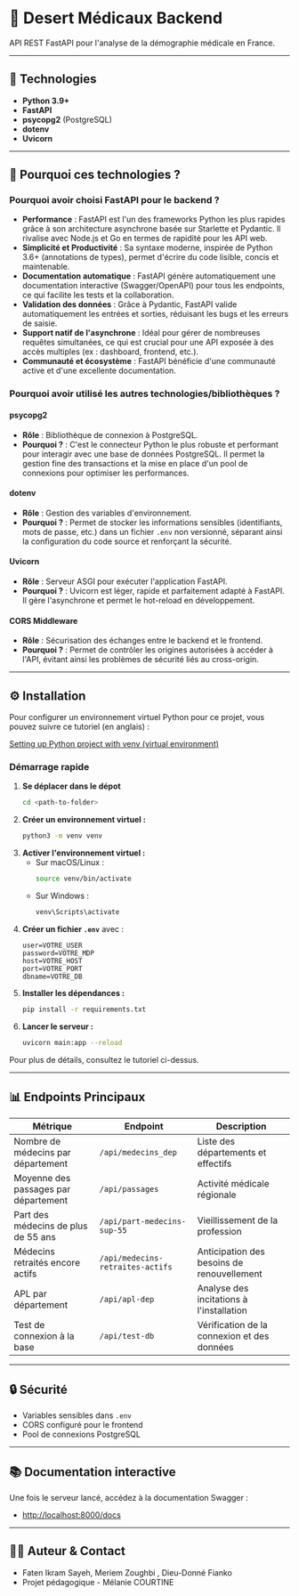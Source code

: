 # 🏥 Desert Médicaux Backend

API REST FastAPI pour l'analyse de la démographie médicale en France.

---

## 🚀 Technologies

- **Python 3.9+**
- **FastAPI**
- **psycopg2** (PostgreSQL)
- **dotenv**
- **Uvicorn**

---

## 🤔 Pourquoi ces technologies ?

### Pourquoi avoir choisi **FastAPI** pour le backend ?

- **Performance** : FastAPI est l'un des frameworks Python les plus rapides grâce à son architecture asynchrone basée sur Starlette et Pydantic. Il rivalise avec Node.js et Go en termes de rapidité pour les API web.
- **Simplicité et Productivité** : Sa syntaxe moderne, inspirée de Python 3.6+ (annotations de types), permet d'écrire du code lisible, concis et maintenable.
- **Documentation automatique** : FastAPI génère automatiquement une documentation interactive (Swagger/OpenAPI) pour tous les endpoints, ce qui facilite les tests et la collaboration.
- **Validation des données** : Grâce à Pydantic, FastAPI valide automatiquement les entrées et sorties, réduisant les bugs et les erreurs de saisie.
- **Support natif de l'asynchrone** : Idéal pour gérer de nombreuses requêtes simultanées, ce qui est crucial pour une API exposée à des accès multiples (ex : dashboard, frontend, etc.).
- **Communauté et écosystème** : FastAPI bénéficie d'une communauté active et d'une excellente documentation.

### Pourquoi avoir utilisé les autres technologies/bibliothèques ?

#### **psycopg2**
- **Rôle** : Bibliothèque de connexion à PostgreSQL.
- **Pourquoi ?** : C'est le connecteur Python le plus robuste et performant pour interagir avec une base de données PostgreSQL. Il permet la gestion fine des transactions et la mise en place d'un pool de connexions pour optimiser les performances.

#### **dotenv**
- **Rôle** : Gestion des variables d'environnement.
- **Pourquoi ?** : Permet de stocker les informations sensibles (identifiants, mots de passe, etc.) dans un fichier `.env` non versionné, séparant ainsi la configuration du code source et renforçant la sécurité.

#### **Uvicorn**
- **Rôle** : Serveur ASGI pour exécuter l'application FastAPI.
- **Pourquoi ?** : Uvicorn est léger, rapide et parfaitement adapté à FastAPI. Il gère l'asynchrone et permet le hot-reload en développement.

#### **CORS Middleware**
- **Rôle** : Sécurisation des échanges entre le backend et le frontend.
- **Pourquoi ?** : Permet de contrôler les origines autorisées à accéder à l'API, évitant ainsi les problèmes de sécurité liés au cross-origin.

---

## ⚙️ Installation

Pour configurer un environnement virtuel Python pour ce projet, vous pouvez suivre ce tutoriel (en anglais) :

[Setting up Python project with venv (virtual environment)](https://medium.com/@yashpatel007/setting-up-python-project-with-venv-virtual-environment-3a6a8575170c)

### Démarrage rapide

1. **Se déplacer dans le dépot**
   ```bash
   cd <path-to-folder>
   ```
2. **Créer un environnement virtuel :**
   ```bash
   python3 -m venv venv
   ```
3. **Activer l'environnement virtuel :**
   - Sur macOS/Linux :
     ```bash
     source venv/bin/activate
     ```
   - Sur Windows :
     ```cmd
     venv\Scripts\activate
     ```
4. **Créer un fichier `.env`** avec :
   ```env
   user=VOTRE_USER
   password=VOTRE_MDP
   host=VOTRE_HOST
   port=VOTRE_PORT
   dbname=VOTRE_DB
   ```
5. **Installer les dépendances :**
   ```bash
   pip install -r requirements.txt
   ```
6. **Lancer le serveur :**
   ```bash
   uvicorn main:app --reload
   ```

Pour plus de détails, consultez le tutoriel ci-dessus.

---

## 📊 Endpoints Principaux

| Métrique                                 | Endpoint                        | Description                                      |
|-------------------------------------------|---------------------------------|--------------------------------------------------|
| Nombre de médecins par département        | `/api/medecins_dep`             | Liste des départements et effectifs               |
| Moyenne des passages par département      | `/api/passages`                 | Activité médicale régionale                       |
| Part des médecins de plus de 55 ans       | `/api/part-medecins-sup-55`     | Vieillissement de la profession                   |
| Médecins retraités encore actifs          | `/api/medecins-retraites-actifs`| Anticipation des besoins de renouvellement        |
| APL par département                       | `/api/apl-dep`                   | Analyse des incitations à l'installation          |
| Test de connexion à la base               | `/api/test-db`                   | Vérification de la connexion et des données       |

---

## 🔒 Sécurité

- Variables sensibles dans `.env`
- CORS configuré pour le frontend
- Pool de connexions PostgreSQL

---

## 📚 Documentation interactive

Une fois le serveur lancé, accédez à la documentation Swagger :

- [http://localhost:8000/docs](http://localhost:8000/docs)

---

## 👨‍💻 Auteur & Contact

- Faten Ikram Sayeh, Meriem Zoughbi , Dieu-Donné Fianko
- Projet pédagogique - Mélanie COURTINE